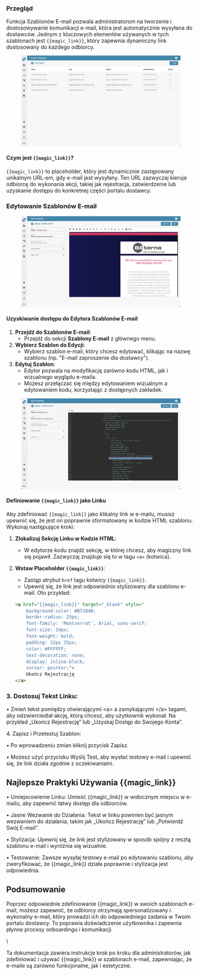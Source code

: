 ### Przegląd

Funkcja Szablonów E-mail pozwala administratorom na tworzenie i dostosowywanie komunikacji e-mail, która jest automatycznie wysyłana do dostawców. Jednym z kluczowych elementów używanych w tych szablonach jest `{{magic_link}}`, który zapewnia dynamiczny link dostosowany do każdego odbiorcy.

<figure><img src="../../../.gitbook/assets/Bildschirmfoto 2024-08-25 um 12.33.35.png" alt="Portal Dostawcy - Szablon E-mail"><figcaption></figcaption></figure>

#### Czym jest `{{magic_link}}`?

`{{magic_link}}` to placeholder, który jest dynamicznie zastępowany unikalnym URL-em, gdy e-mail jest wysyłany. Ten URL zazwyczaj kieruje odbiorcę do wykonania akcji, takiej jak rejestracja, zatwierdzenie lub uzyskanie dostępu do konkretnej części portalu dostawcy.

### Edytowanie Szablonów E-mail

<figure><img src="../../../.gitbook/assets/Bildschirmfoto 2024-08-25 um 12.35.53.png" alt=""><figcaption></figcaption></figure>

#### Uzyskiwanie dostępu do Edytora Szablonów E-mail

1. **Przejdź do Szablonów E-mail**:
   * Przejdź do sekcji **Szablony E-mail** z głównego menu.
2. **Wybierz Szablon do Edycji**:
   * Wybierz szablon e-mail, który chcesz edytować, klikając na nazwę szablonu (np. "E-mail zaproszenie dla dostawcy").
3. **Edytuj Szablon**:
   * Edytor pozwala na modyfikację zarówno kodu HTML, jak i wizualnego wyglądu e-maila.
   * Możesz przełączać się między edytowaniem wizualnym a edytowaniem kodu, korzystając z dostępnych zakładek.

<figure><img src="../../../.gitbook/assets/Bildschirmfoto 2024-08-25 um 12.36.41.png" alt=""><figcaption></figcaption></figure>

#### Definiowanie `{{magic_link}}` jako Linku

Aby zdefiniować `{{magic_link}}` jako klikalny link w e-mailu, musisz upewnić się, że jest on poprawnie sformatowany w kodzie HTML szablonu. Wykonaj następujące kroki:

1. **Zlokalizuj Sekcję Linku w Kodzie HTML**:
   * W edytorze kodu znajdź sekcję, w której chcesz, aby magiczny link się pojawił. Zazwyczaj znajduje się to w tagu `<a>` (kotwica).
2. **Wstaw Placeholder `{{magic_link}}`**:

    * Zastąp atrybut `href` tagu kotwicy `{{magic_link}}`.
    * Upewnij się, że link jest odpowiednio stylizowany dla szablonu e-mail. Oto przykład:

    ```html
    <a href="{{magic_link}}" target="_blank" style="
        background-color: #B7184B;
        border-radius: 25px;
        font-family: 'Montserrat', Arial, sans-serif;
        font-size: 14px;
        font-weight: bold;
        padding: 12px 25px;
        color: #FFFFFF;
        text-decoration: none;
        display: inline-block;
        cursor: pointer;">
        Ukończ Rejestrację
    </a>
    ```

### 3. Dostosuj Tekst Linku:

• Zmień tekst pomiędzy otwierającymi \<a> a zamykającymi \</a> tagami, aby odzwierciedlał akcję, którą chcesz, aby użytkownik wykonał. Na przykład „Ukończ Rejestrację” lub „Uzyskaj Dostęp do Swojego Konta”.

4\. Zapisz i Przetestuj Szablon:

• Po wprowadzeniu zmian kliknij przycisk Zapisz.

• Możesz użyć przycisku Wyślij Test, aby wysłać testowy e-mail i upewnić się, że link działa zgodnie z oczekiwaniami.

## Najlepsze Praktyki Używania \{{magic\_link\}}

• Umiejscowienie Linku: Umieść \{{magic\_link\}} w widocznym miejscu w e-mailu, aby zapewnić łatwy dostęp dla odbiorców.

• Jasne Wezwanie do Działania: Tekst w linku powinien być jasnym wezwaniem do działania, takim jak „Ukończ Rejestrację” lub „Potwierdź Swój E-mail”.

• Stylizacja: Upewnij się, że link jest stylizowany w sposób spójny z resztą szablonu e-mail i wyróżnia się wizualnie.

• Testowanie: Zawsze wysyłaj testowy e-mail po edytowaniu szablonu, aby zweryfikować, że \{{magic\_link\}} działa poprawnie i stylizacja jest odpowiednia.

## Podsumowanie

Poprzez odpowiednie zdefiniowanie \{{magic\_link\}} w swoich szablonach e-mail, możesz zapewnić, że odbiorcy otrzymają spersonalizowany i wykonalny e-mail, który prowadzi ich do odpowiedniego zadania w Twoim portalu dostawcy. To poprawia doświadczenie użytkownika i zapewnia płynne procesy onboardingu i komunikacji.

\

Ta dokumentacja zawiera instrukcje krok po kroku dla administratorów, jak zdefiniować i używać \{{magic\_link\}} w szablonach e-mail, zapewniając, że e-maile są zarówno funkcjonalne, jak i estetyczne.